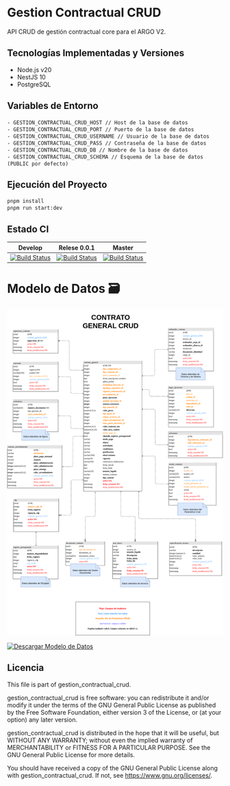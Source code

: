 # Gestion Contractual CRUD

API CRUD de gestión contractual core para el ARGO V2.

## Tecnologías Implementadas y Versiones
-  Node.js v20
-  NestJS 10
-  PostgreSQL

## Variables de Entorno
```
- GESTION_CONTRACTUAL_CRUD_HOST // Host de la base de datos
- GESTION_CONTRACTUAL_CRUD_PORT // Puerto de la base de datos
- GESTION_CONTRACTUAL_CRUD_USERNAME // Usuario de la base de datos
- GESTION_CONTRACTUAL_CRUD_PASS // Contraseña de la base de datos
- GESTION_CONTRACTUAL_CRUD_DB // Nombre de la base de datos
- GESTION_CONTRACTUAL_CRUD_SCHEMA // Esquema de la base de datos (PUBLIC por defecto)
```
## Ejecución del Proyecto
```
pnpm install
pnpm run start:dev
```

## Estado CI

| Develop | Relese 0.0.1 | Master |
| -- | -- | -- |
| [![Build Status](https://hubci.portaloas.udistrital.edu.co/api/badges/udistrital/gestion_contractual_crud/status.svg?ref=refs/heads/develop)](https://hubci.portaloas.udistrital.edu.co/udistrital/gestion_contractual_crud) | [![Build Status](https://hubci.portaloas.udistrital.edu.co/api/badges/udistrital/gestion_contractual_crud/status.svg?ref=refs/heads/release/0.0.1)](https://hubci.portaloas.udistrital.edu.co/udistrital/gestion_contractual_crud) | [![Build Status](https://hubci.portaloas.udistrital.edu.co/api/badges/udistrital/gestion_contractual_crud/status.svg)](https://hubci.portaloas.udistrital.edu.co/udistrital/gestion_contractual_crud) |


# Modelo de Datos :card_file_box:

![Modelo de datos Formularios dinámicos](/modelo-database/modelo-basedatos-core-Argo.png)

[![Descargar Modelo de Datos](https://img.shields.io/badge/Descargar%20Modelo%20de%20Datos-Download-blue?style=for-the-badge)](/modelo-database/modelo-datos-core-argo.drawio)


## Licencia

This file is part of gestion_contractual_crud.

gestion_contractual_crud is free software: you can redistribute it and/or modify it under the terms of the GNU General Public License as published by the Free Software Foundation, either version 3 of the License, or (at your option) any later version.

gestion_contractual_crud is distributed in the hope that it will be useful, but WITHOUT ANY WARRANTY; without even the implied warranty of MERCHANTABILITY or FITNESS FOR A PARTICULAR PURPOSE. See the GNU General Public License for more details.

You should have received a copy of the GNU General Public License along with gestion_contractual_crud. If not, see https://www.gnu.org/licenses/.
